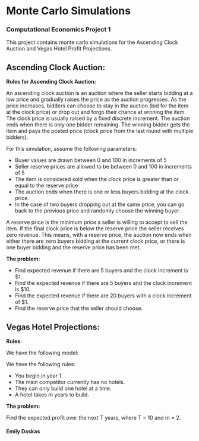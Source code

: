 # Monte Carlo Simulations
### Computational Economics Project 1

This project contains monte carlo simulations for the Ascending Clock Auction and Vegas Hotel Profit Projections.

## Ascending Clock Auction:

**Rules for Ascending Clock Auction:**

An ascending clock auction is an auction where the seller starts bidding at a low price and gradually raises the price as the auction progresses. As the price increases, bidders can choose to stay in the auction (bid for the item at the clock price) or drop out and forgo their chance at winning the item. The clock price is usually raised by a fixed discrete increment. The auction ends when there is only one bidder remaining. The winning bidder gets the item and pays the posted price (clock price from the last round with multiple bidders).

For this simulation, assume the following parameters:
- Buyer values are drawn between 0 and 100 in increments of 5
- Seller reserve prices are allowed to be between 0 and 100 in increments of 5
- The item is considered sold when the clock price is greater than or equal to the reserve price
- The auction ends when there is one or less buyers bidding at the clock price.
- In the case of two buyers dropping out at the same price, you can go back to the previous price and randomly choose the winning buyer.
 
A reserve price is the minimum price a seller is willing to accept to sell the item. If the final clock price is below the reserve price the seller receives zero revenue. This means, with a reserve price, the auction now ends when either there are zero buyers bidding at the current clock price, or there is one buyer bidding and the reserve price has been met.
 
**The problem:**

- Find expected revenue if there are 5 buyers and the clock increment is $1.
- Find the expected revenue if there are 5 buyers and the clock increment is $10.
- Find the expected revenue if there are 20 buyers with a clock increment of $1.
- Find the reserve price that the seller should choose.

## Vegas Hotel Projections:

**Rules:**

We have the following model:

We have the following rules:
- You begin in year 1.
- The main competitor currently has no hotels.
- They can only build one hotel at a time.
- A hotel takes m years to build.

**The problem:**

Find the expected profit over the next T years, where T = 10 and m = 2. 

#### Emily Daskas
